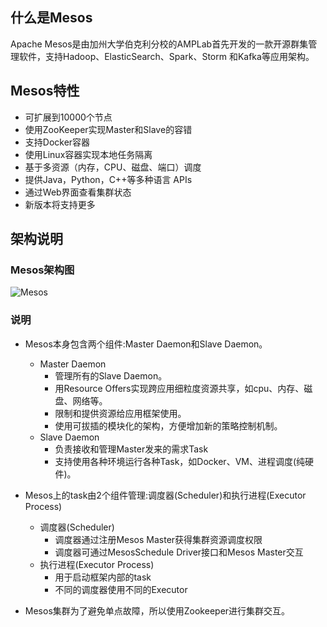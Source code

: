 ## 什么是Mesos

Apache Mesos是由加州大学伯克利分校的AMPLab首先开发的一款开源群集管理软件，支持Hadoop、ElasticSearch、Spark、Storm 和Kafka等应用架构。

## Mesos特性

- 可扩展到10000个节点
- 使用ZooKeeper实现Master和Slave的容错
- 支持Docker容器
- 使用Linux容器实现本地任务隔离
- 基于多资源（内存，CPU、磁盘、端口）调度
- 提供Java，Python，C++等多种语言 APIs
- 通过Web界面查看集群状态
- 新版本将支持更多

## 架构说明
### Mesos架构图
![Mesos](http://mesos.apache.org/assets/img/documentation/architecture3.jpg "Title")

### 说明
* Mesos本身包含两个组件:Master Daemon和Slave Daemon。
    * Master Daemon
        * 管理所有的Slave Daemon。
        * 用Resource Offers实现跨应用细粒度资源共享，如cpu、内存、磁盘、网络等。
        * 限制和提供资源给应用框架使用。
        * 使用可拔插的模块化的架构，方便增加新的策略控制机制。
    * Slave Daemon
        * 负责接收和管理Master发来的需求Task
        * 支持使用各种环境运行各种Task，如Docker、VM、进程调度(纯硬件)。
        
* Mesos上的task由2个组件管理:调度器(Scheduler)和执行进程(Executor Process)
    * 调度器(Scheduler)
        * 调度器通过注册Mesos Master获得集群资源调度权限
        * 调度器可通过MesosSchedule Driver接口和Mesos Master交互
    * 执行进程(Executor Process)
        * 用于启动框架内部的task
        * 不同的调度器使用不同的Executor

* Mesos集群为了避免单点故障，所以使用Zookeeper进行集群交互。
